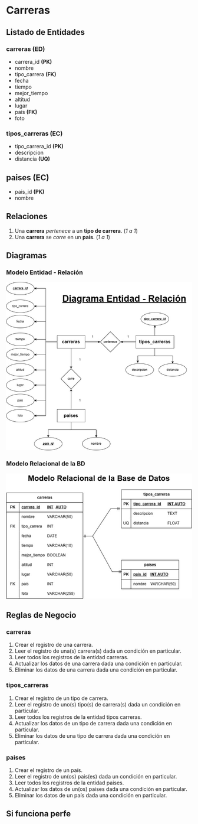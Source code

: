 # Carreras

## Listado de Entidades

### carreras **(ED)**

- carrera_id **(PK)**
- nombre 
- tipo_carrera **(FK)**
- fecha
- tiempo
- mejor_tiempo
- altitud
- lugar
- pais **(FK)**
- foto

### tipos_carreras **(EC)**

- tipo_carrera_id **(PK)**
- descripcion
- distancia       **(UQ)**

## paises **(EC)**

- pais_id **(PK)**
- nombre  

## Relaciones

1. Una **carrera** _pertenece_ a un **tipo de carrera**. (_1 a 1_)
2. Una **carrera** se _corre_ en un **país**.           (_1 a 1_)

## Diagramas

### Modelo Entidad - Relación

![Modelo Entidad -Relación](./CarrerasModeloEntidadRelacion.jpg)

### Modelo Relacional de la BD 

![Modelo Relacional](./CarrerasModeloRelacionalBD.jpg)

## Reglas de Negocio

### carreras

1.  Crear el registro de una carrera.
2.  Leer el registro de una(s) carrera(s) dada un condición en particular.
3.  Leer todos los registros de la entidad carreras.
4.  Actualizar los datos de una carrera dada una condición en particular.
5.  Eliminar los datos de una carrera dada una condición en particular.

### tipos_carreras

1.  Crear el registro de un tipo de carrera.
2.  Leer el registro de uno(s) tipo(s) de carrera(s) dada un condición en particular.
3.  Leer todos los registros de la entidad tipos carreras.
4.  Actualizar los datos de un tipo de carrera dada una condición en particular.
5.  Eliminar los datos de una tipo de carrera dada una condición en particular.

### paises

1.  Crear el registro de un país.
2.  Leer el registro de un(os) pais(es) dada un condición en particular.
3.  Leer todos los registros de la entidad paises.
4.  Actualizar los datos de un(os) paises dada una condición en particular.
5.  Eliminar los datos de un país dada una condición en particular.


## Si funciona perfe
<!-- 
Falta paso 4. Asginar una nomenclatura adeacuada a las entidades y sus atributos.

# Carreras

## Listado de Entidades

### Carreras

- Id de Carrera **(PK)**
- Nombre 
- Tipo de Carrera **(FK)**
- Distancia
- Fecha
- Tiempo
- Mejor Tiempo
- Altitud
- Lugar
- País **(FK)**
- Foto

### Tipo de Carrera

- Id de tipo de carrera **(PK)**
- Descripción
- Distancia

## Paises

- Id de País **(PK)**
- Nombre -->


